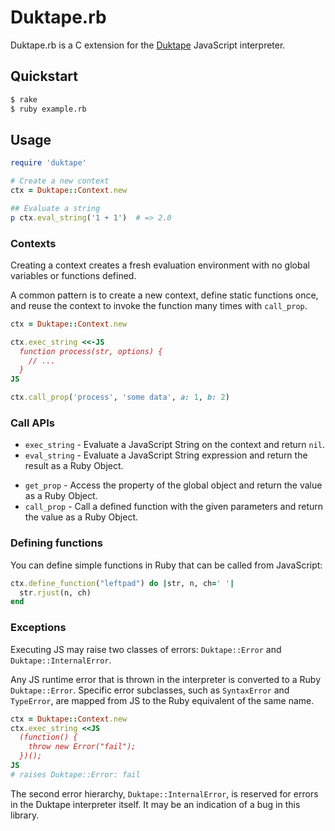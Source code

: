 # Duktape.rb

Duktape.rb is a C extension for the [Duktape](http://duktape.org/) JavaScript
interpreter.

## Quickstart

```sh
$ rake
$ ruby example.rb
```

## Usage

```ruby
require 'duktape'

# Create a new context
ctx = Duktape::Context.new

## Evaluate a string
p ctx.eval_string('1 + 1')  # => 2.0
```

### Contexts

Creating a context creates a fresh evaluation environment with no global
variables or functions defined.

A common pattern is to create a new context, define static functions once, and
reuse the context to invoke the function many times with `call_prop`.

``` ruby
ctx = Duktape::Context.new

ctx.exec_string <<-JS
  function process(str, options) {
    // ...
  }
JS

ctx.call_prop('process', 'some data', a: 1, b: 2)
```

### Call APIs

* `exec_string` - Evaluate a JavaScript String on the context and return `nil`.
* `eval_string` - Evaluate a JavaScript String expression and return the result
                  as a Ruby Object.
- `get_prop`    - Access the property of the global object and return the value
                  as a Ruby Object.
- `call_prop`   - Call a defined function with the given parameters and return
                  the value as a Ruby Object.

### Defining functions

You can define simple functions in Ruby that can be called from
JavaScript:

```ruby
ctx.define_function("leftpad") do |str, n, ch=' '|
  str.rjust(n, ch)
end
```

### Exceptions

Executing JS may raise two classes of errors: `Duktape::Error` and
`Duktape::InternalError`.

Any JS runtime error that is thrown in the interpreter is converted to a Ruby
`Duktape::Error`. Specific error subclasses, such as `SyntaxError` and
`TypeError`, are mapped from JS to the Ruby equivalent of the same name.

``` ruby
ctx = Duktape::Context.new
ctx.exec_string <<JS
  (function() {
    throw new Error("fail");
  })();
JS
# raises Duktape::Error: fail
```

The second error hierarchy, `Duktape::InternalError`, is reserved for errors
in the Duktape interpreter itself. It may be an indication of a bug in this
library.
